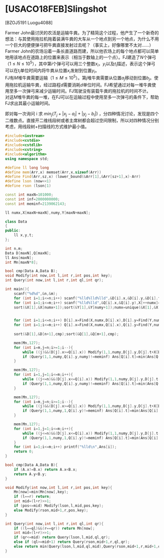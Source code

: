 # [USACO18FEB]Slingshot
[BZOJ5191 Luogu4088]

Farmer John最讨厌的农活是运输牛粪。为了精简这个过程，他产生了一个新奇的想法：与其使用拖拉机拖着装满牛粪的大车从一个地点到另一个地点，为什么不用一个巨大的便便弹弓把牛粪直接发射过去呢？（事实上，好像哪里不太对……）  
Farmer John的农场沿着一条长直道路而建，所以他农场上的每个地点都可以简单地用该地点在道路上的位置来表示（相当于数轴上的一个点）。FJ建造了$N$个弹弓（$1 \leq N \leq 10^5$），其中第$i$个弹弓可以用三个整数$x _ i$，$y _ i$以及$t _ i$描述，表示这个弹弓可以在$t _ i$单位时间内将牛粪从位置$x _ i$发射到位置$y _ i$。  
FJ有$M$堆牛粪需要运输（$1 \leq M \leq 10^5$）。第$j$堆牛粪需要从位置$a _ j$移动到位置$b _ j$。使用拖拉机运输牛粪，经过路程$d$需要消耗$d$单位时间。FJ希望通过对每一堆牛粪使用至多一次弹弓来减少运输时间。FJ驾驶没有装载牛粪的拖拉机的时间不计。  
对这$M$堆牛粪的每一堆，在FJ可以在运输过程中使用至多一次弹弓的条件下，帮助FJ求出其最小运输时间。

即对每一次询问 i 求 $min _ {j}(T _ j +|x _ j-a _ i|+|y _ j-b _ i|)$ ，分四种情况讨论，发现是四个二维数点。直接开二维线段树或者主席树都会超过空间限制，所以对四种情况分别考虑，用线段树+扫描线的方式维护最小值。

```cpp
#include<iostream>
#include<cstdio>
#include<cstdlib>
#include<cstring>
#include<algorithm>
using namespace std;

#define ll long long
#define mem(Arr,x) memset(Arr,x,sizeof(Arr))
#define Find(Arr,sz,x) (lower_bound(&Arr[1],&Arr[sz+1],x)-Arr)
#define lson (now<<1)
#define rson (lson|1)

const int maxN=101000;
const int inf=2000000000;
const int meminf=2139062143;

ll numx,X[maxN+maxN],numy,Y[maxN+maxN];

class Data
{
public:
	ll x,y,t;
};

int n,m;
Data D[maxN],Q[maxN];
ll Ans[maxN];
int Mn[maxN*8];

bool cmp(Data A,Data B);
void Modify(int now,int l,int r,int pos,int key);
int Query(int now,int l,int r,int ql,int qr);

int main(){
	scanf("%d%d",&n,&m);
	for (int i=1;i<=n;i++) scanf("%lld%lld%lld",&D[i].x,&D[i].y,&D[i].t),X[++numx]=D[i].x,Y[++numy]=D[i].y;
	for (int i=1;i<=m;i++) scanf("%lld%lld",&Q[i].x,&Q[i].y),X[++numx]=Q[i].x,Y[++numy]=Q[i].y,Ans[i]=abs(Q[i].x-Q[i].y),Q[i].t=i;
	sort(&X[1],&X[numx+1]);sort(&Y[1],&Y[numy+1]);numx=unique(&X[1],&X[numx+1])-X-1;numy=unique(&Y[1],&Y[numy+1])-Y-1;


	for (int i=1;i<=n;i++) D[i].x=Find(X,numx,D[i].x),D[i].y=Find(Y,numy,D[i].y);
	for (int i=1;i<=m;i++) Q[i].x=Find(X,numx,Q[i].x),Q[i].y=Find(Y,numy,Q[i].y);
	
	sort(&D[1],&D[n+1],cmp);sort(&Q[1],&Q[m+1],cmp);

	mem(Mn,127);
	for (int i=m,j=n;i>=1;i--){
		while ((j)&&(D[j].x>=Q[i].x)) Modify(1,1,numy,D[j].y,D[j].t+X[D[j].x]+Y[D[j].y]),j--;
		if (Query(1,1,numy,Q[i].y,numy)!=meminf) Ans[Q[i].t]=min(Ans[Q[i].t],(ll)Query(1,1,numy,Q[i].y,numy)-X[Q[i].x]-Y[Q[i].y]);
	}

	mem(Mn,127);
	for (int i=1,j=1;i<=m;i++){
		while ((j<=n)&&(D[j].x<=Q[i].x)) Modify(1,1,numy,D[j].y,D[j].t-X[D[j].x]+Y[D[j].y]),j++;
		if (Query(1,1,numy,Q[i].y,numy)!=meminf) Ans[Q[i].t]=min(Ans[Q[i].t],(ll)Query(1,1,numy,Q[i].y,numy)+X[Q[i].x]-Y[Q[i].y]);
	}

	mem(Mn,127);
	for (int i=m,j=n;i>=1;i--){
		while ((j)&&(D[j].x>=Q[i].x)) Modify(1,1,numy,D[j].y,D[j].t+X[D[j].x]-Y[D[j].y]),j--;
		if (Query(1,1,numy,1,Q[i].y)!=meminf) Ans[Q[i].t]=min(Ans[Q[i].t],(ll)Query(1,1,numy,1,Q[i].y)-X[Q[i].x]+Y[Q[i].y]);
	}

	mem(Mn,127);
	for (int i=1,j=1;i<=m;i++){
		while ((j<=n)&&(D[j].x<=Q[i].x)) Modify(1,1,numy,D[j].y,D[j].t-X[D[j].x]-Y[D[j].y]),j++;
		if (Query(1,1,numy,1,Q[i].y)!=meminf) Ans[Q[i].t]=min(Ans[Q[i].t],(ll)Query(1,1,numy,1,Q[i].y)+X[Q[i].x]+Y[Q[i].y]);
	}
	for (int i=1;i<=m;i++) printf("%lld\n",Ans[i]);
	return 0;
}

bool cmp(Data A,Data B){
	if (A.x!=B.x) return A.x<B.x;
	return A.y<B.y;
}

void Modify(int now,int l,int r,int pos,int key){
	Mn[now]=min(Mn[now],key);
	if (l==r) return;
	int mid=(l+r)>>1;
	if (pos<=mid) Modify(lson,l,mid,pos,key);
	else Modify(rson,mid+1,r,pos,key);
}

int Query(int now,int l,int r,int ql,int qr){
	if ((l==ql)&&(r==qr)) return Mn[now];
	int mid=(l+r)>>1;
	if (qr<=mid) return Query(lson,l,mid,ql,qr);
	else if (ql>=mid+1) return Query(rson,mid+1,r,ql,qr);
	else return min(Query(lson,l,mid,ql,mid),Query(rson,mid+1,r,mid+1,qr));
}
```
